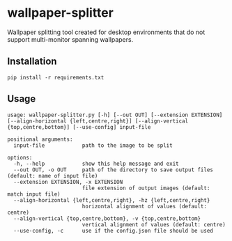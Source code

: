 # wallpaper-splitter

Wallpaper splitting tool created for desktop environments that do not support multi-monitor spanning wallpapers.

## Installation

```
pip install -r requirements.txt
```

## Usage
```
usage: wallpaper-splitter.py [-h] [--out OUT] [--extension EXTENSION] [--align-horizontal {left,centre,right}] [--align-vertical {top,centre,bottom}] [--use-config] input-file

positional arguments:
  input-file            path to the image to be split

options:
  -h, --help            show this help message and exit
  --out OUT, -o OUT     path of the directory to save output files (default: name of input file)
  --extension EXTENSION, -x EXTENSION
                        file extension of output images (default: match input file)
  --align-horizontal {left,centre,right}, -hz {left,centre,right}
                        horizontal alignment of values (default: centre)
  --align-vertical {top,centre,bottom}, -v {top,centre,bottom}
                        vertical alignment of values (default: centre)
  --use-config, -c      use if the config.json file should be used
```